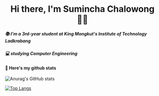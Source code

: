 <h1 align="center"> Hi there, I'm Sumincha Chalowong 👋🏼</h1>

##### 📚 I'm a 3rd-year student  at <strong>King Mongkut's Institute of Technology Ladkrabang</strong> 
##### 💻  studying Computer Engineering

#### 🧮 Here's my github stats
![Anurag's GitHub stats](https://github-readme-stats.vercel.app/api?username=DearSmc&show_icons=true&icon_color=515E63&bg_color=30,F1ECC3,57837B&title_color=515E63&text_color=515E63&hide=issues)

[![Top Langs](https://github-readme-stats.vercel.app/api/top-langs/?username=DearSmc&layout=compact&icon_color=515E63&bg_color=30,F1ECC3,57837B&title_color=515E63&text_color=212121&langs_count=10)](https://github.com/anuraghazra/github-readme-stats)

